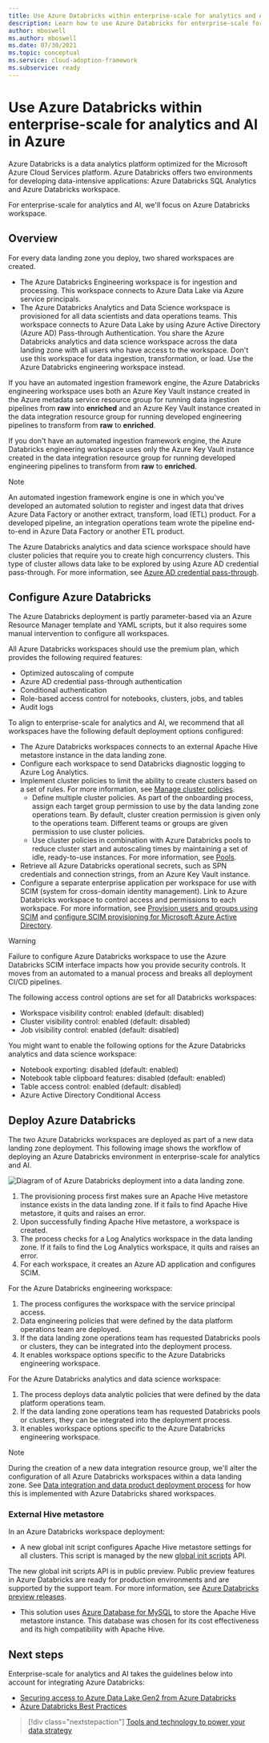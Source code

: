 ```yaml
---
title: Use Azure Databricks within enterprise-scale for analytics and AI in Azure
description: Learn how to use Azure Databricks for enterprise-scale for analytics and AI in Azure.
author: mboswell
ms.author: mboswell
ms.date: 07/30/2021
ms.topic: conceptual
ms.service: cloud-adoption-framework
ms.subservice: ready
---
```


# Use Azure Databricks within enterprise-scale for analytics and AI in Azure

Azure Databricks is a data analytics platform optimized for the Microsoft Azure Cloud Services platform. Azure Databricks offers two environments for developing data-intensive applications: Azure Databricks SQL Analytics and Azure Databricks workspace.

For enterprise-scale for analytics and AI, we'll focus on Azure Databricks workspace.

## Overview

For every data landing zone you deploy, two shared workspaces are created.

- The Azure Databricks Engineering workspace is for ingestion and processing. This workspace connects to Azure Data Lake via Azure service principals.
- The Azure Databricks Analytics and Data Science workspace is provisioned for all data scientists and data operations teams. This workspace connects to Azure Data Lake by using Azure Active Directory (Azure AD) Pass-through Authentication. You share the Azure Databricks analytics and data science workspace across the data landing zone with all users who have access to the workspace. Don't use this workspace for data ingestion, transformation, or load. Use the Azure Databricks engineering workspace instead.

If you have an automated ingestion framework engine, the Azure Databricks engineering workspace uses both an Azure Key Vault instance created in the Azure metadata service resource group for running data ingestion pipelines from **raw** into **enriched** and an Azure Key Vault instance created in the data integration resource group for running developed engineering pipelines to transform from **raw** to **enriched**.

If you don't have an automated ingestion framework engine, the Azure Databricks engineering workspace uses only the Azure Key Vault instance created in the data integration resource group for running developed engineering pipelines to transform from **raw** to **enriched**.

> [!NOTE]
> An automated ingestion framework engine is one in which you've developed an automated solution to register and ingest data that drives Azure Data Factory or another extract, transform, load (ETL) product. For a developed pipeline, an integration operations team wrote the pipeline end-to-end in Azure Data Factory or another ETL product.

The Azure Databricks analytics and data science workspace should have cluster policies that require you to create high concurrency clusters. This type of cluster allows data lake to be explored by using Azure AD credential pass-through. For more information, see [Azure AD credential pass-through](https://github.com/hurtn/datalake-ADLS-access-patterns-with-Databricks/blob/master/readme.md#pattern-3---aad-credential-passthrough).

## Configure Azure Databricks

The Azure Databricks deployment is partly parameter-based via an Azure Resource Manager template and YAML scripts, but it also requires some manual intervention to configure all workspaces.

All Azure Databricks workspaces should use the premium plan, which provides the following required features:

- Optimized autoscaling of compute
- Azure AD credential pass-through authentication
- Conditional authentication
- Role-based access control for notebooks, clusters, jobs, and tables
- Audit logs

To align to enterprise-scale for analytics and AI, we recommend that all workspaces have the following default deployment options configured:

- The Azure Databricks workspaces connects to an external Apache Hive metastore instance in the data landing zone.
- Configure each workspace to send Databricks diagnostic logging to Azure Log Analytics.
- Implement cluster policies to limit the ability to create clusters based on a set of rules. For more information, see [Manage cluster policies](/azure/databricks/administration-guide/clusters/policies).
  - Define multiple cluster policies. As part of the onboarding process, assign each target group permission to use by the data landing zone operations team. By default, cluster creation permission is given only to the operations team. Different teams or groups are given permission to use cluster policies.
  - Use cluster policies in combination with Azure Databricks pools to reduce cluster start and autoscaling times by maintaining a set of idle, ready-to-use instances. For more information, see [Pools](/azure/databricks/clusters/instance-pools/).
- Retrieve all Azure Databricks operational secrets, such as SPN credentials and connection strings, from an Azure Key Vault instance.
- Configure a separate enterprise application per workspace for use with SCIM (system for cross-domain identity management). Link to Azure Databricks workspace to control access and permissions to each workspace. For more information, see [Provision users and groups using SCIM](/azure/databricks/administration-guide/users-groups/scim/) and [configure SCIM provisioning for Microsoft Azure Active Directory](/azure/databricks/administration-guide/users-groups/scim/aad).

> [!WARNING]
> Failure to configure Azure Databricks workspace to use the Azure Databricks SCIM interface impacts how you provide security controls. It moves from an automated to a manual process and breaks all deployment CI/CD pipelines.

The following access control options are set for all Databricks workspaces:

- Workspace visibility control: enabled (default: disabled)
- Cluster visibility control: enabled (default: disabled)
- Job visibility control: enabled (default: disabled)

You might want to enable the following options for the Azure Databricks analytics and data science workspace:

- Notebook exporting: disabled (default: enabled)
- Notebook table clipboard features: disabled (default: enabled)
- Table access control: enabled (default: disabled)
- Azure Active Directory Conditional Access

## Deploy Azure Databricks

The two Azure Databricks workspaces are deployed as part of a new data landing zone deployment. This following image shows the workflow of deploying an Azure Databricks environment in enterprise-scale for analytics and AI.

![Diagram of of Azure Databricks deployment into a data landing zone.](../images/databricks-deploy.png)

1. The provisioning process first makes sure an Apache Hive metastore instance exists in the data landing zone. If it fails to find Apache Hive metastore, it quits and raises an error.
2. Upon successfully finding Apache Hive metastore, a workspace is created.
3. The process checks for a Log Analytics workspace in the data landing zone. If it fails to find the Log Analytics workspace, it quits and raises an error.
4. For each workspace, it creates an Azure AD application and configures SCIM.

For the Azure Databricks engineering workspace:

1. The process configures the workspace with the service principal access.
2. Data engineering policies that were defined by the data platform operations team are deployed.
3. If the data landing zone operations team has requested Databricks pools or clusters, they can be integrated into the deployment process.
4. It enables workspace options specific to the Azure Databricks engineering workspace.

For the Azure Databricks analytics and data science workspace:

1. The process deploys data analytic policies that were defined by the data platform operations team.
2. If the data landing zone operations team has requested Databricks pools or clusters, they can be integrated into the deployment process.
3. It enables workspace options specific to the Azure Databricks engineering workspace.

> [!NOTE]
> During the creation of a new data integration resource group, we'll alter the configuration of all Azure Databricks workspaces within a data landing zone. See [Data integration and data product deployment process](../eslz-provision-platform.md#data-integration-and-data-product-deployment-process) for how this is implemented with Azure Databricks shared workspaces.

### External Hive metastore

In an Azure Databricks workspace deployment:

- A new global init script configures Apache Hive metastore settings for all clusters. This script is managed by the new [global init scripts](https://docs.databricks.com/clusters/init-scripts.html#global-init-scripts) API.

The new global init scripts API is in public preview. Public preview features in Azure Databricks are ready for production environments and are supported by the support team. For more information, see [Azure Databricks preview releases](/azure/databricks/release-notes/release-types).

- This solution uses [Azure Database for MySQL](https://azure.microsoft.com/services/mysql/) to store the Apache Hive metastore instance. This database was chosen for its cost effectiveness and its high compatibility with Apache Hive.

## Next steps

Enterprise-scale for analytics and AI takes the guidelines below into account for integrating Azure Databricks:

- [Securing access to Azure Data Lake Gen2 from Azure Databricks](https://github.com/hurtn/datalake-ADLS-access-patterns-with-Databricks/blob/master/readme.md)
- [Azure Databricks Best Practices](https://github.com/Azure/AzureDatabricksBestPractices/blob/master/toc.md)

> [!div class="nextstepaction"]
> [Tools and technology to power your data strategy](./synapse.md)
